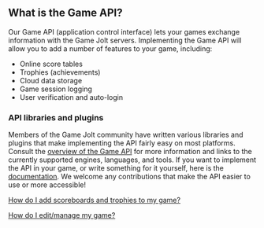 ## What is the Game API?

Our Game API (application control interface) lets your games exchange information with the Game Jolt servers. Implementing the Game API will allow you to add a number of features to your game, including:

- Online score tables 
- Trophies (achievements) 
- Cloud data storage 
- Game session logging 
- User verification and auto-login   

### API libraries and plugins

Members of the Game Jolt community have written various libraries and plugins that make implementing the API fairly easy on most platforms. Consult the [overview of the Game API](http://gamejolt.com/developers/achievements-new/) for more information and links to the currently supported engines, languages, and tools. If you want to implement the API in your game, or write something for it yourself, here is the [documentation](http://gamejolt.com/api/doc/game). We welcome any contributions that make the API easier to use or more accessible! 

[How do I add scoreboards and trophies to my game?](Link)

[How do I edit/manage my game?](Link)
